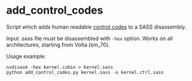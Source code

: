 # add_control_codes
Script which adds human readable [control codes](https://github.com/NervanaSystems/maxas/wiki/Control-Codes) to a SASS disassembly.

Input .sass file must be disassembled with `-hex` option. Works on all architectures, starting from Volta (sm_70).

Usage example:
```
nvdisasm -hex kernel.cubin > kernel.sass
python add_control_codes.py kernel.sass -o kernel.ctrl.sass
```
